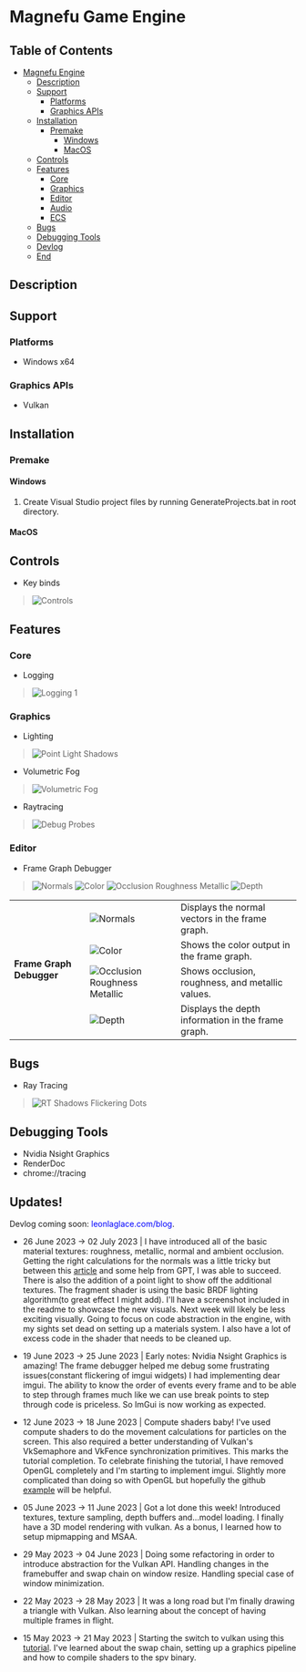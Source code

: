 # Magnefu Game Engine

## Table of Contents
- [Magnefu Engine](#magnefu-engine)
    + [Description](#description)
    + [Support](#support)
      - [Platforms](#platforms)
      - [Graphics APIs](#graphics-apis)
    + [Installation](#installation)
      - [Premake](#premake)
        + [Windows](#windows)
        + [MacOS](#macos)
    + [Controls](#controls)
    + [Features](#features)
      - [Core](#core)
      - [Graphics](#graphics)
      - [Editor](#editor)
      - [Audio](#audio)
      - [ECS](#ecs)
    + [Bugs](#bugs)
    + [Debugging Tools](#debugging-tools)
    + [Devlog](#devlog)
    + [End](#end)


## Description


## Support
### Platforms
- Windows x64

### Graphics APIs
- Vulkan

## Installation

### Premake

#### Windows
1. Create Visual Studio project files by running GenerateProjects.bat in root directory.

#### MacOS

## Controls

- Key binds
> ![Controls](./SCREENS/controls.png)


## Features
### Core
- Logging
> ![Logging 1](./SCREENS/logging_1.png)

### Graphics
- Lighting
> ![Point Light Shadows](./SCREENS/point_light_shadows.png)
- Volumetric Fog
> ![Volumetric Fog](./SCREENS/volumetric_fog.png)
- Raytracing
> ![Debug Probes](./SCREENS/gi_debug_probes.png)

### Editor
- Frame Graph Debugger
> ![Normals](./SCREENS/frame_graph_normals.png)
> ![Color](./SCREENS/frame_graph_color.png)
> ![Occlusion Roughness Metallic](./SCREENS/frame_graph_orm.png)
> ![Depth](./SCREENS/frame_graph_depth.png)

<table>
  <tr>
    <td rowspan="4"><strong>Frame Graph Debugger</strong></td>
    <td><img src="./SCREENS/frame_graph_normals.png" alt="Normals"></td>
    <td>Displays the normal vectors in the frame graph.</td>
  </tr>
  <tr>
    <td><img src="./SCREENS/frame_graph_color.png" alt="Color"></td>
    <td>Shows the color output in the frame graph.</td>
  </tr>
  <tr>
    <td><img src="./SCREENS/frame_graph_orm.png" alt="Occlusion Roughness Metallic"></td>
    <td>Shows occlusion, roughness, and metallic values.</td>
  </tr>
  <tr>
    <td><img src="./SCREENS/frame_graph_depth.png" alt="Depth"></td>
    <td>Displays the depth information in the frame graph.</td>
  </tr>
</table>


## Bugs
- Ray Tracing
> ![RT Shadows Flickering Dots](./SCREENS/rt_shadows_dots_bug.gif)

## Debugging Tools
- Nvidia Nsight Graphics
- RenderDoc
- chrome://tracing


## Updates!
Devlog coming soon: <span style="color:blue;">leonlaglace.com/blog</span>.

- 26 June 2023 -> 02 July 2023 | I have introduced all of the basic material textures: roughness, metallic, normal and ambient occlusion. Getting the right calculations for the normals was a little tricky but between this [article](https://learnopengl.com/Advanced-Lighting/Normal-Mapping) and some help from GPT, I was able to succeed. There is also the addition of a point light to show off the additional textures. The fragment shader is using the basic BRDF lighting algorithm(to great effect I might add). I'll have a screenshot included in the readme to showcase the new visuals. Next week will likely be less exciting visually. Going to focus on code abstraction in the engine, with my sights set dead on setting up a materials system. I also have a lot of excess code in the shader that needs to be cleaned up.

- 19 June 2023 -> 25 June 2023 | Early notes: Nvidia Nsight Graphics is amazing! The frame debugger helped me debug some frustrating issues(constant flickering of imgui widgets) I had implementing dear imgui. The ability to know the order of events every frame and to be able to step through frames much like we can use break points to step through code is priceless. So ImGui is now working as expected.

- 12 June 2023 -> 18 June 2023 | Compute shaders baby! I've used compute shaders to do the movement calculations for particles on the screen. This also required a better understanding of Vulkan's VkSemaphore and VkFence synchronization primitives. This marks the tutorial completion. To celebrate finishing the tutorial, I have removed OpenGL completely and I'm starting to implement imgui. Slightly more complicated than doing so with OpenGL but hopefully the github [example](https://github.com/ocornut/imgui/tree/master/examples/example_glfw_vulkan) will be helpful.

- 05 June 2023 -> 11 June 2023 | Got a lot done this week! Introduced textures, texture sampling, depth buffers and...model loading. I finally have a 3D model rendering with vulkan. As a bonus, I learned how to setup mipmapping and MSAA.

- 29 May 2023 -> 04 June 2023 | Doing some refactoring in order to introduce abstraction for the Vulkan API. Handling changes in the framebuffer and swap chain on window resize. Handling special case of window minimization.

- 22 May 2023 -> 28 May 2023 | It was a long road but I'm finally drawing a triangle with Vulkan. Also learning about the concept of having multiple frames in flight.

- 15 May 2023 -> 21 May 2023 | Starting the switch to vulkan using this [tutorial](https://vulkan-tutorial.com/). I've learned about the swap chain, setting up a graphics pipeline and how to compile shaders to the spv binary.